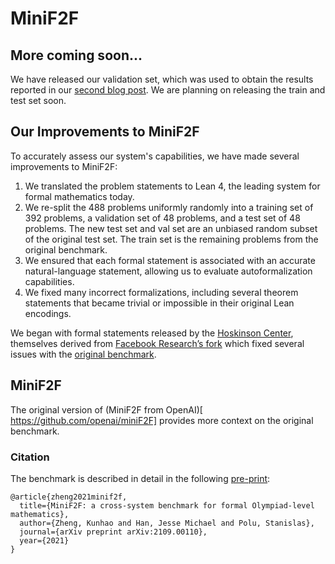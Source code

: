 # MiniF2F

## More coming soon...
We have released our validation set, which was used to obtain the results reported in our [second blog post](https://www.harmonic.fun/news#blog-post-2-link). We are planning on releasing the train and test set soon.

## Our Improvements to MiniF2F
To accurately assess our system's capabilities, we have made several improvements to MiniF2F:

1. We translated the problem statements to Lean 4, the leading system for formal mathematics today.
2. We re-split the 488 problems uniformly randomly into a training set of 392 problems, a validation set of 48 problems, and a test set of 48 problems. The new test set and val set are an unbiased random subset of the original test set. The train set is the remaining problems from the original benchmark.
3. We ensured that each formal statement is associated with an accurate natural-language statement, allowing us to evaluate autoformalization capabilities.
4. We fixed many incorrect formalizations, including several theorem statements that became trivial or impossible in their original Lean encodings.

We began with formal statements released by the [Hoskinson Center](https://huggingface.co/datasets/hoskinson-center/minif2f-lean4), themselves derived from [Facebook Research’s fork](https://github.com/facebookresearch/miniF2F) which fixed several issues with the [original benchmark](https://github.com/openai/miniF2).

## MiniF2F

The original version of (MiniF2F from OpenAI)[ https://github.com/openai/miniF2F] provides more context on the original benchmark.

### Citation

The benchmark is described in detail in the following [pre-print](https://arxiv.org/abs/2109.00110):
```
@article{zheng2021minif2f,
  title={MiniF2F: a cross-system benchmark for formal Olympiad-level mathematics},
  author={Zheng, Kunhao and Han, Jesse Michael and Polu, Stanislas},
  journal={arXiv preprint arXiv:2109.00110},
  year={2021}
}
```
